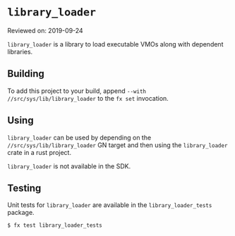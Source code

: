 # `library_loader`

Reviewed on: 2019-09-24

`library_loader` is a library to load executable VMOs along with dependent libraries.

## Building

To add this project to your build, append `--with
//src/sys/lib/library_loader` to the `fx set` invocation.

## Using

`library_loader` can be used by depending on the `//src/sys/lib/library_loader`
GN target and then using the `library_loader` crate in a rust project.

`library_loader` is not available in the SDK.

## Testing

Unit tests for `library_loader` are available in the `library_loader_tests` package.

```
$ fx test library_loader_tests
```
